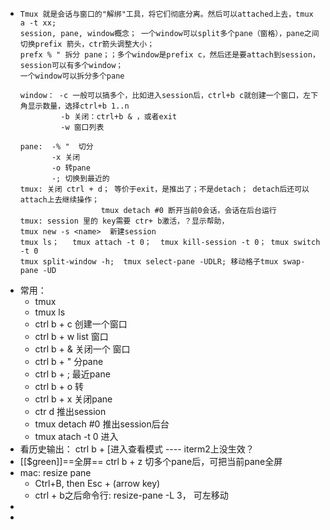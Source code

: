 - ```
  Tmux 就是会话与窗口的"解绑"工具，将它们彻底分离。然后可以attached上去，tmux a -t xx; 
  session, pane, window概念； 一个window可以split多个pane（窗格），pane之间切换prefix 箭头，ctr箭头调整大小；
  prefx % " 拆分 pane；；多个window是prefix c，然后还是要attach到session，session可以有多个window； 
  一个window可以拆分多个pane
  
  window： -c 一般可以搞多个，比如进入session后，ctrl+b c就创建一个窗口，左下角显示数量，选择ctrl+b 1..n
           -b 关闭：ctrl+b & ，或者exit
           -w 窗口列表
        
  pane:  -% "  切分 
         -x 关闭
         -o 转pane
         -; 切换到最近的
  tmux: 关闭 ctrl + d； 等价于exit，是推出了；不是detach； detach后还可以attach上去继续操作；
  					tmux detach #0 断开当前0会话，会话在后台运行
  tmux: session 里的 key需要 ctr+ b激活，？显示帮助，
  tmux new -s <name>  新建session
  tmux ls；   tmux attach -t 0；  tmux kill-session -t 0； tmux switch -t 0
  tmux split-window -h;  tmux select-pane -UDLR; 移动格子tmux swap-pane -UD
  ```
- 常用：
	- tmux
	- tmux ls
	- ctrl b + c    创建一个窗口
	- ctrl b + w   list 窗口
	- ctrl b + & 关闭一个 窗口
	- ctrl b + "  分pane
	- ctrl b + ;  最近pane
	- ctrl b + o 转
	- ctrl b + x 关闭pane
	- ctr d  推出session
	- tmux detach #0  推出session后台
	- tmux atach -t 0 进入
- 看历史输出： ctrl b + [进入查看模式   ---- iterm2上没生效？
- [[$green]]==全屏==  ctrl  b + z  切多个pane后，可把当前pane全屏
- mac: resize pane
	- Ctrl+B, then Esc + (arrow key)
	- ctrl + b之后命令行:  resize-pane -L  3， 可左移动
-
-